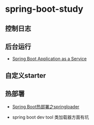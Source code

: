 # spring-boot-study

## 控制日志

## 后台运行

* [Spring Boot Application as a Service](http://www.baeldung.com/spring-boot-app-as-a-service)

## 自定义starter

## 热部署

* [Spring Boot热部署之springloader](http://blog.csdn.net/googleoyyp/article/details/60633358)

* spring boot dev tool
类加载器方面有坑
